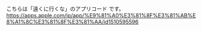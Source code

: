  こちらは「遠くに行くな」のアプリコード です。
https://apps.apple.com/jp/app/%E9%81%A0%E3%81%8F%E3%81%AB%E8%A1%8C%E3%81%8F%E3%81%AA/id1510595596
